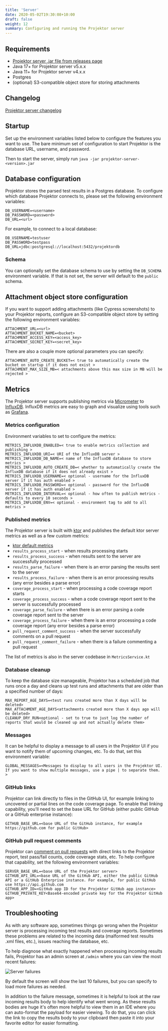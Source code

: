```yaml
---
title: 'Server'
date: 2020-05-02T19:30:08+10:00
draft: false
weight: 12
summary: Configuring and running the Projektor server
---
```


## Requirements

* [Projektor server .jar file from releases page](https://github.com/craigatk/projektor/releases)
* Java 17+ for Projektor server v5.x.x
* Java 11+ for Projektor server v4.x.x
* Postgres
* (optional) S3-compatible object store for storing attachments

## Changelog

[Projektor server changelog](https://github.com/craigatk/projektor/blob/main/CHANGELOG.md#projektor-server)

## Startup

Set up the environment variables listed below to configure the features you want to use.
The bare minimum set of configuration to start Projektor is the database URL, username, and password. 

Then to start the server, simply run `java -jar projektor-server-<version>.jar`

## Database configuration

Projektor stores the parsed test results in a Postgres database.
To configure which database Projektor connects to, please set the following environment variables:

```
DB_USERNAME=<username>
DB_PASSWORD=<password>
DB_URL=<url>
```

For example, to connect to a local database:

```
DB_USERNAME=testuser
DB_PASSWORD=testpass
DB_URL=jdbc:postgresql://localhost:5432/projektordb
```

### Schema

You can optionally set the database schema to use by setting the `DB_SCHEMA` environment variable.
If that is not set, the server will default to the `public` schema.

## Attachment object store configuration

If you want to support adding attachments (like Cypress screenshots) to your Projektor reports,
configure an S3-compatible object store by setting the following environment variables:

```
ATTACHMENT_URL=<url>
ATTACHMENT_BUCKET_NAME=<bucket>
ATTACHMENT_ACCESS_KEY=<access_key>
ATTACHMENT_SECRET_KEY=<secret_key>
```

There are also a couple more optional parameters you can specify:

```
ATTACHMENT_AUTO_CREATE_BUCKET=< true to automatically create the bucket on startup if it does not exist >
ATTACHMENT_MAX_SIZE_MB=< attachments above this max size in MB will be rejected >
```

## Metrics

The Projektor server supports publishing metrics via [Micrometer](https://micrometer.io/docs/registry/influx) 
to [InfluxDB](https://docs.influxdata.com/influxdb/v1.8/). 
InfluxDB metrics are easy to graph and visualize using tools such as [Grafana](https://grafana.com/docs/grafana/latest/).

### Metrics configuration

Environment variables to set to configure the metrics:

```
METRICS_INFLUXDB_ENABLED=< true to enable metrics collection and publishing >
METRICS_INFLUXDB_URI=< URI of the InfluxDB server >
METRICS_INFLUXDB_DB_NAME=< name of the InfluxDB database to store metrics >
METRICS_INFLUXDB_AUTO_CREATE_DB=< whether to automatically create the InfluxDB database if it does not already exist >
METRICS_INFLUXDB_USERNAME=< optional - username for the InfluxDB server if it has auth enabled >
METRICS_INFLUXDB_PASSWORD=< optional - password for the InfluxDB server if it has auth enabled >
METRICS_INFLUXDB_INTERVAL=< optional - how often to publish metrics - defaults to every 10 seconds >
METRICS_INFLUXDB_ENV=< optional - environment tag to add to all metrics >
```

### Published metrics

The Projektor server is built with [ktor](https://ktor.io) and publishes the default
ktor server metrics as well as a few custom metrics:

* [ktor default metrics](https://ktor.io/servers/features/metrics-micrometer.html#exposed-metrics)
* `results_process_start` - when results processing starts
* `results_process_success` - when results sent to the server are successfully processed
* `results_parse_failure` - when there is an error parsing the results sent to the server
* `results_process_failure` - when there is an error processing results (any error besides a parse error)
* `coverage_process_start` - when processing a code coverage report starts
* `coverage_process_success` - when a code coverage report sent to the server is successfully processed
* `coverage_parse_failure` - when there is an error parsing a code coverage report sent to the server
* `coverage_process_failure` - when there is an error processing a code coverage report (any error besides a parse error)
* `pull_request_comment_success` - when the server successfully comments on a pull request
* `pull_request_comment_failure` - when there is a failure commenting a pull request

The list of metrics is also in the server codebase in `MetricsService.kt`

### Database cleanup

To keep the database size manageable, Projektor has a scheduled job that runs once a day 
and cleans up test runs and attachments that are older than a specified number of days:

```
MAX_REPORT_AGE_DAYS=<test runs created more than X days will be deleted>
MAX_ATTACHMENT_AGE_DAYS<attachments created more than X days ago will be deleted>
CLEANUP_DRY_RUN<optional - set to true to just log the number of reports that would be cleaned up and not actually delete them>
```

### Messages

It can be helpful to display a message to all users in the Projektor UI if
you want to notify them of upcoming changes, etc. To do that, set this
environment variable:

```
GLOBAL_MESSAGES=<Messages to display to all users in the Projektor UI. If you want to show multiple messages, use a pipe | to separate them. > 
```

### GitHub links

Projektor can link directly to files in the GitHub UI, for example linking to uncovered or partial lines
on the code coverage page. To enable that linking capability, you'll need to set the
base URL for GitHub (either public GitHub or a GitHub enterprise instance):

```
GITHUB_BASE_URL=<base URL of the GitHub instance, for example https://github.com for public GitHub>
```

### GitHub pull request comments

Projektor can [comment on pull requests](../github-pull-request) with direct links to the Projektor
report, test pass/fail counts, code coverage stats, etc. To help configure that capability, set the following
environment variables:

```
SERVER_BASE_URL=<base URL of the Projektor server>
GITHUB_API_URL=<base URL of the GitHub API, either the public GitHub API or a GitHub Enterprise instance. For example, for public GitHub use https://api.github.com
GITHUB_APP_ID=<GitHub app ID for the Projektor GitHub app instance>
GITHUB_PRIVATE_KEY<Base64-encoded private key for the Projektor GitHub app>
```

## Troubleshooting

As with any software app, sometimes things go wrong when the Projektor server is
processing incoming test results and coverage reports. Sometimes these problems
are related to the incoming data (malformed test results .xml files, etc.),
issues reaching the database, etc.

To help diagnose what exactly happened when processing incoming results fails,
Projektor has an admin screen at `/admin` where you can view the most recent failures:

![Server failures](/images/server/projektor-admin-failures.png "Server failures")

By default the screen will show the last 10 failures, but you can specify
to load more failures as needed.

In addition to the failure message, sometimes it is helpful to look at the raw
incoming results body to help identify what went wrong. As these results bodies are
huge it's often more helpful to view them in an IDE where you can auto-format the payload
for easier viewing. To do that, you can click the link to copy the results body
to your clipboard then paste it into your favorite editor for easier formatting.
